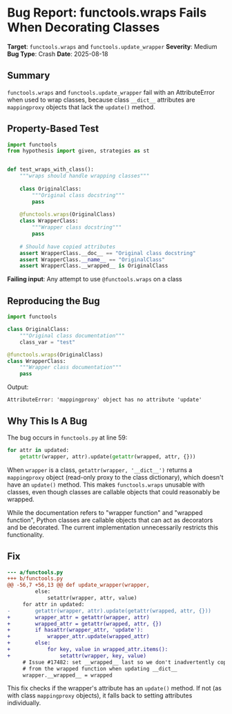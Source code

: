 # Bug Report: functools.wraps Fails When Decorating Classes

**Target**: `functools.wraps` and `functools.update_wrapper`
**Severity**: Medium
**Bug Type**: Crash
**Date**: 2025-08-18

## Summary

`functools.wraps` and `functools.update_wrapper` fail with an AttributeError when used to wrap classes, because class `__dict__` attributes are `mappingproxy` objects that lack the `update()` method.

## Property-Based Test

```python
import functools
from hypothesis import given, strategies as st


def test_wraps_with_class():
    """wraps should handle wrapping classes"""
    
    class OriginalClass:
        """Original class docstring"""
        pass
    
    @functools.wraps(OriginalClass)
    class WrapperClass:
        """Wrapper class docstring"""
        pass
    
    # Should have copied attributes
    assert WrapperClass.__doc__ == "Original class docstring"
    assert WrapperClass.__name__ == "OriginalClass"
    assert WrapperClass.__wrapped__ is OriginalClass
```

**Failing input**: Any attempt to use `@functools.wraps` on a class

## Reproducing the Bug

```python
import functools

class OriginalClass:
    """Original class documentation"""
    class_var = "test"

@functools.wraps(OriginalClass)
class WrapperClass:
    """Wrapper class documentation"""
    pass
```

Output:
```
AttributeError: 'mappingproxy' object has no attribute 'update'
```

## Why This Is A Bug

The bug occurs in `functools.py` at line 59:
```python
for attr in updated:
    getattr(wrapper, attr).update(getattr(wrapped, attr, {}))
```

When `wrapper` is a class, `getattr(wrapper, '__dict__')` returns a `mappingproxy` object (read-only proxy to the class dictionary), which doesn't have an `update()` method. This makes `functools.wraps` unusable with classes, even though classes are callable objects that could reasonably be wrapped.

While the documentation refers to "wrapper function" and "wrapped function", Python classes are callable objects that can act as decorators and be decorated. The current implementation unnecessarily restricts this functionality.

## Fix

```diff
--- a/functools.py
+++ b/functools.py
@@ -56,7 +56,13 @@ def update_wrapper(wrapper,
         else:
             setattr(wrapper, attr, value)
     for attr in updated:
-        getattr(wrapper, attr).update(getattr(wrapped, attr, {}))
+        wrapper_attr = getattr(wrapper, attr)
+        wrapped_attr = getattr(wrapped, attr, {})
+        if hasattr(wrapper_attr, 'update'):
+            wrapper_attr.update(wrapped_attr)
+        else:
+            for key, value in wrapped_attr.items():
+                setattr(wrapper, key, value)
     # Issue #17482: set __wrapped__ last so we don't inadvertently copy it
     # from the wrapped function when updating __dict__
     wrapper.__wrapped__ = wrapped
```

This fix checks if the wrapper's attribute has an `update()` method. If not (as with class `mappingproxy` objects), it falls back to setting attributes individually.